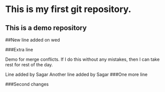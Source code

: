 # This is my first git repository.

## This is a demo repository


##New line added on wed

###Extra line

Demo for merge conflicts.
If I do this without any mistakes, then I can take rest for rest of the day.

Line added by Sagar
Another line added by Sagar
###One more line


###Second changes



